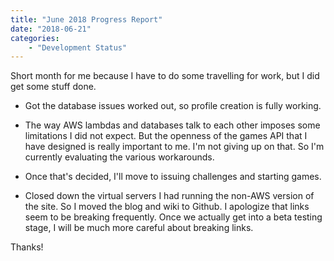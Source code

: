 ```yaml
---
title: "June 2018 Progress Report"
date: "2018-06-21"
categories:
    - "Development Status"
---
```


Short month for me because I have to do some travelling for work, but I did get some stuff done.

* Got the database issues worked out, so profile creation is fully working.

* The way AWS lambdas and databases talk to each other imposes some limitations I did not expect. But the openness of the games API that I have designed is really important to me. I'm not giving up on that. So I'm currently evaluating the various workarounds.

* Once that's decided, I'll move to issuing challenges and starting games.

* Closed down the virtual servers I had running the non-AWS version of the site. So I moved the blog and wiki to Github. I apologize that links seem to be breaking frequently. Once we actually get into a beta testing stage, I will be much more careful about breaking links.

Thanks!
